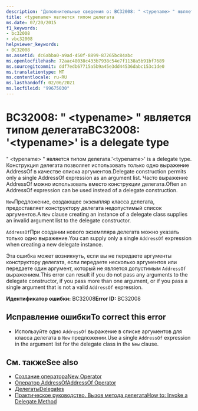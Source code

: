 ```yaml
---
description: 'Дополнительные сведения о: BC32008: " <typename> " является типом делегата'
title: <typename> является типом делегата
ms.date: 07/20/2015
f1_keywords:
- bc32008
- vbc32008
helpviewer_keywords:
- BC32008
ms.assetid: dc6abba0-a9ad-450f-8899-87265bc84abc
ms.openlocfilehash: 72aac48038c433b7938c54e7f1138a5b91bf7689
ms.sourcegitcommit: ddf7edb67715a5b9a45e3dd44536dabc153c1de0
ms.translationtype: MT
ms.contentlocale: ru-RU
ms.lasthandoff: 02/06/2021
ms.locfileid: "99675030"
---
```

# <a name="bc32008-typename-is-a-delegate-type"></a><span data-ttu-id="9f81f-103">BC32008: " \<typename> " является типом делегата</span><span class="sxs-lookup"><span data-stu-id="9f81f-103">BC32008: '\<typename>' is a delegate type</span></span>

<span data-ttu-id="9f81f-104">" \<typename> " является типом делегата.</span><span class="sxs-lookup"><span data-stu-id="9f81f-104">'\<typename>' is a delegate type.</span></span> <span data-ttu-id="9f81f-105">Конструкция делегата позволяет использовать только одно выражение AddressOf в качестве списка аргументов.</span><span class="sxs-lookup"><span data-stu-id="9f81f-105">Delegate construction permits only a single AddressOf expression as an argument list.</span></span> <span data-ttu-id="9f81f-106">Часто выражение AddressOf можно использовать вместо конструкции делегата.</span><span class="sxs-lookup"><span data-stu-id="9f81f-106">Often an AddressOf expression can be used instead of a delegate construction.</span></span>

 <span data-ttu-id="9f81f-107">`New`Предложение, создающее экземпляр класса делегата, предоставляет конструктору делегата недопустимый список аргументов.</span><span class="sxs-lookup"><span data-stu-id="9f81f-107">A `New` clause creating an instance of a delegate class supplies an invalid argument list to the delegate constructor.</span></span>

 <span data-ttu-id="9f81f-108">`AddressOf`При создании нового экземпляра делегата можно указать только одно выражение.</span><span class="sxs-lookup"><span data-stu-id="9f81f-108">You can supply only a single `AddressOf` expression when creating a new delegate instance.</span></span>

 <span data-ttu-id="9f81f-109">Эта ошибка может возникнуть, если вы не передаете аргументы конструктору делегата, если передаете несколько аргументов или передаете один аргумент, который не является допустимым `AddressOf` выражением.</span><span class="sxs-lookup"><span data-stu-id="9f81f-109">This error can result if you do not pass any arguments to the delegate constructor, if you pass more than one argument, or if you pass a single argument that is not a valid `AddressOf` expression.</span></span>

 <span data-ttu-id="9f81f-110">**Идентификатор ошибки:** BC32008</span><span class="sxs-lookup"><span data-stu-id="9f81f-110">**Error ID:** BC32008</span></span>

## <a name="to-correct-this-error"></a><span data-ttu-id="9f81f-111">Исправление ошибки</span><span class="sxs-lookup"><span data-stu-id="9f81f-111">To correct this error</span></span>

- <span data-ttu-id="9f81f-112">Используйте одно `AddressOf` выражение в списке аргументов для класса делегата в `New` предложении.</span><span class="sxs-lookup"><span data-stu-id="9f81f-112">Use a single `AddressOf` expression in the argument list for the delegate class in the `New` clause.</span></span>

## <a name="see-also"></a><span data-ttu-id="9f81f-113">См. также</span><span class="sxs-lookup"><span data-stu-id="9f81f-113">See also</span></span>

- [<span data-ttu-id="9f81f-114">Создание оператора</span><span class="sxs-lookup"><span data-stu-id="9f81f-114">New Operator</span></span>](../operators/new-operator.md)
- [<span data-ttu-id="9f81f-115">Оператор AddressOf</span><span class="sxs-lookup"><span data-stu-id="9f81f-115">AddressOf Operator</span></span>](../operators/addressof-operator.md)
- [<span data-ttu-id="9f81f-116">Делегаты</span><span class="sxs-lookup"><span data-stu-id="9f81f-116">Delegates</span></span>](../../programming-guide/language-features/delegates/index.md)
- [<span data-ttu-id="9f81f-117">Практическое руководство. Вызов метода делегата</span><span class="sxs-lookup"><span data-stu-id="9f81f-117">How to: Invoke a Delegate Method</span></span>](../../programming-guide/language-features/delegates/how-to-invoke-a-delegate-method.md)
